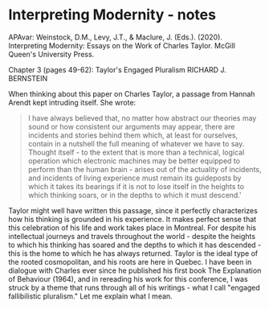 # Interpreting Modernity - notes

APAvar: Weinstock, D.M., Levy, J.T., & Maclure, J. (Eds.). (2020). Interpreting Modernity: Essays on the Work of Charles Taylor. McGill Queen's University Press.

Chapter 3 (pages 49-62): Taylor's Engaged Pluralism
RICHARD J. BERNSTEIN

When thinking about this paper on Charles Taylor, a passage from Hannah Arendt kept intruding itself. She wrote:  
> I have always believed that, no matter how abstract our theories may sound or how consistent our arguments may appear, there are incidents and stories behind them which, at least for ourselves, contain in a nutshell the full meaning of whatever we have to say. Thought itself - to the extent that is more than a technical, logical operation which electronic machines may be better equipped to perform than the human brain - arises out of the actuality of incidents, and incidents of living experience must remain its guideposts by which it takes its bearings if it is not to lose itself in the heights to which thinking soars, or in the depths to which it must descend.'  

Taylor might well have written this passage, since it perfectly characterizes how his thinking is grounded in his experience. It makes perfect sense that this celebration of his life and work takes place in Montreal. For despite his intellectual journeys and travels throughout the world - despite the heights to which his thinking has soared and the depths to which it has descended - this is the home to which he has always returned. Taylor is the ideal type of the rooted cosmopolitan, and his roots are here in Quebec. I have been in dialogue with Charles ever since he published his first book The Explanation of Behaviour (1964), and in rereading his work for this conference, I was struck by a theme that runs through all of his writings - what I call "engaged fallibilistic pluralism." Let me explain what I mean.  

